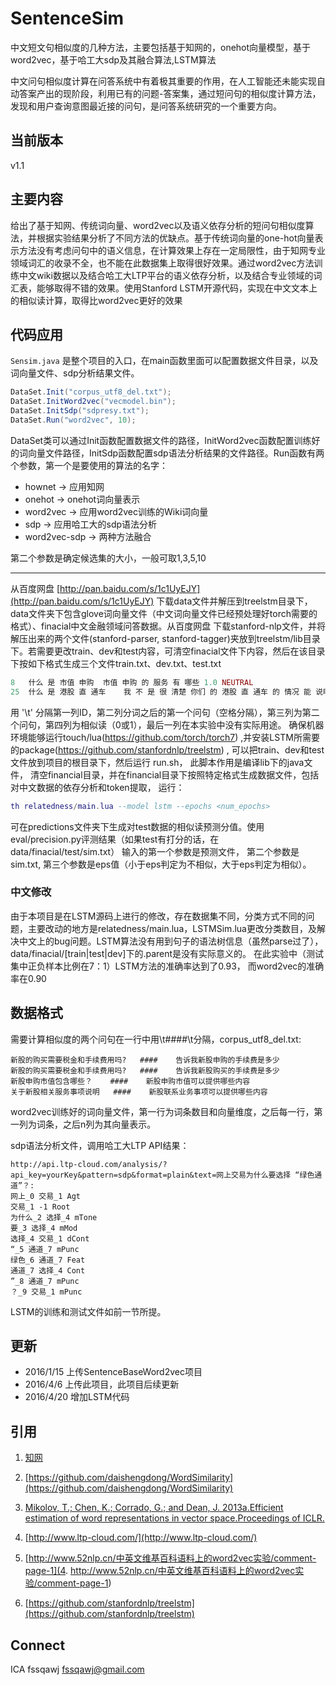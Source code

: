 # SentenceSim
 中文短文句相似度的几种方法，主要包括基于知网的，onehot向量模型，基于word2vec，基于哈工大sdp及其融合算法,LSTM算法
 
 中文问句相似度计算在问答系统中有着极其重要的作用，在人工智能还未能实现自动答案产出的现阶段，利用已有的问题-答案集，通过短问句的相似度计算方法，发现和用户查询意图最近接的问句，是问答系统研究的一个重要方向。
## 当前版本
 v1.1
## 主要内容
 给出了基于知网、传统词向量、word2vec以及语义依存分析的短问句相似度算法，并根据实验结果分析了不同方法的优缺点。基于传统词向量的one-hot向量表示方法没有考虑问句中的语义信息，在计算效果上存在一定局限性，由于知网专业领域词汇的收录不全，也不能在此数据集上取得很好效果。通过word2vec方法训练中文wiki数据以及结合哈工大LTP平台的语义依存分析，以及结合专业领域的词汇表，能够取得不错的效果。使用Stanford LSTM开源代码，实现在中文文本上的相似读计算，取得比word2vec更好的效果
## 代码应用
 `Sensim.java` 是整个项目的入口，在main函数里面可以配置数据文件目录，以及词向量文件、sdp分析结果文件。
 ``` java
 DataSet.Init("corpus_utf8_del.txt");
 DataSet.InitWord2vec("vecmodel.bin");
 DataSet.InitSdp("sdpresy.txt");
 DataSet.Run("word2vec", 10);
 ```
 DataSet类可以通过Init函数配置数据文件的路径，InitWord2vec函数配置训练好的词向量文件路径，InitSdp函数配置sdp语法分析结果的文件路径。Run函数有两个参数，第一个是要使用的算法的名字：
 * hownet -> 应用知网
 * onehot -> onehot词向量表示
 * word2vec -> 应用word2vec训练的Wiki词向量
 * sdp -> 应用哈工大的sdp语法分析
 * word2vec-sdp -> 两种方法融合

第二个参数是确定候选集的大小，一般可取1,3,5,10


_ _ _
从百度网盘 [http://pan.baidu.com/s/1c1UyEJY](http://pan.baidu.com/s/1c1UyEJY) 下载data文件并解压到treelstm目录下，data文件夹下包含glove词向量文件（中文词向量文件已经预处理好torch需要的格式）、finacial中文金融领域问答数据。从百度网盘 []() 下载stanford-nlp文件，并将解压出来的两个文件(stanford-parser, stanford-tagger)夹放到treelstm/lib目录下。若需要更改train、dev和test内容，可清空finacial文件下内容，然后在该目录下按如下格式生成三个文件train.txt、dev.txt、test.txt
``` lua
8	什么 是 市值 申购	市值 申购 的 服务 有 哪些	1.0	NEUTRAL
25	什么 是 港股 直 通车	我 不 是 很 清楚 你们 的 港股 直 通车 的 情况 能 说明 一下 吗	1.0	NEUTRAL
```
用 '\t' 分隔第一列ID，第二列分词之后的第一个问句（空格分隔），第三列为第二个问句，第四列为相似读（0或1），最后一列在本实验中没有实际用途。
确保机器环境能够运行touch/lua(https://github.com/torch/torch7) ,并安装LSTM所需要的package(https://github.com/stanfordnlp/treelstm) , 可以把train、dev和test文件放到项目的根目录下，然后运行 run.sh， 此脚本作用是编译lib下的java文件， 清空financial目录，并在financial目录下按照特定格式生成数据文件，包括对中文数据的依存分析和token提取， 运行：
``` lua
th relatedness/main.lua --model lstm --epochs <num_epochs>
```
可在predictions文件夹下生成对test数据的相似读预测分值。使用eval/precision.py评测结果（如果test有打分的话，在data/finacial/test/sim.txt） 输入的第一个参数是预测文件， 第二个参数是sim.txt, 第三个参数是eps值（小于eps判定为不相似，大于eps判定为相似）。

### 中文修改
由于本项目是在LSTM源码上进行的修改，存在数据集不同，分类方式不同的问题，主要改动的地方是relatedness/main.lua，LSTMSim.lua更改分类数目，及解决中文上的bug问题。LSTM算法没有用到句子的语法树信息（虽然parse过了），data/finacial/[train|test|dev]下的.parent是没有实际意义的。
在此实验中（测试集中正负样本比例在7：1）LSTM方法的准确率达到了0.93， 而word2vec的准确率在0.90
## 数据格式
 需要计算相似度的两个问句在一行中用\t####\t分隔，corpus_utf8_del.txt:
 ```
 新股的购买需要税金和手续费用吗?	####	告诉我新股申购的手续费是多少
 新股的购买需要税金和手续费用吗?	####	告诉我新股购买的手续费是多少
 新股申购市值包含哪些？	####	新股申购市值可以提供哪些内容
 关于新股相关服务事项说明	####	新股联系业务事项可以提供哪些内容
 ```
 word2vec训练好的词向量文件，第一行为词条数目和向量维度，之后每一行，第一列为词条，之后n列为其向量表示。
 
 sdp语法分析文件，调用哈工大LTP API结果：
 ```
 http://api.ltp-cloud.com/analysis/?api_key=yourKey&pattern=sdp&format=plain&text=网上交易为什么要选择 “绿色通道”？:
 网上_0 交易_1 Agt
 交易_1 -1 Root
 为什么_2 选择_4 mTone
 要_3 选择_4 mMod
 选择_4 交易_1 dCont
 “_5 通道_7 mPunc
 绿色_6 通道_7 Feat
 通道_7 选择_4 Cont
 ”_8 通道_7 mPunc
 ？_9 交易_1 mPunc
 ```
LSTM的训练和测试文件如前一节所提。
## 更新
* 2016/1/15 上传SentenceBaseWord2vec项目
* 2016/4/6 上传此项目，此项目后续更新
* 2016/4/20 增加LSTM代码

## 引用
1. [知网](http://www.keenage.com/html/c_index.html)

2. [https://github.com/daishengdong/WordSimilarity](https://github.com/daishengdong/WordSimilarity)

3. [Mikolov, T.; Chen, K.; Corrado, G.; and Dean, J. 2013a.Efficient estimation of word representations in vector space.Proceedings of ICLR.](http://arxiv.org/abs/1301.3781)

4. [http://www.ltp-cloud.com/](http://www.ltp-cloud.com/)

5. [http://www.52nlp.cn/中英文维基百科语料上的word2vec实验/comment-page-1](4. http://www.52nlp.cn/中英文维基百科语料上的word2vec实验/comment-page-1)

6. [https://github.com/stanfordnlp/treelstm](https://github.com/stanfordnlp/treelstm)

## Connect
ICA fssqawj fssqawj@gmail.com
